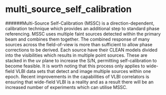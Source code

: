 # multi_source_self_calibration
######Multi-Source Self-Calibration (MSSC) is a direction-dependent, calibration technique which provides an additional step to standard phase referencing. MSSC uses multiple faint sources detected within the primary beam and combines them together. The combined response of many sources across the field-of-view is more than sufficient to allow phase corrections to be derived. Each source have their CLEAN models divided into the visibilities which results in multiple point sources. These are stacked in the uv plane to increase the S/N, permitting self-calibration to become feasible. It is worth noting that this process only applies to wide-field VLBI data sets that detect and image multiple sources within one epoch.  Recent improvements in the capabilities of VLBI correlators is ensuring that wide-field VLBI is a reality and as a result there will be an increased number of experiments which can utilise MSSC.
